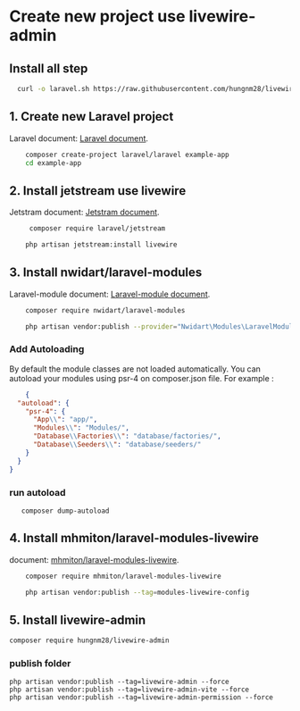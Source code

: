 # Create new project use livewire-admin
## Install all step
```sh
  curl -o laravel.sh https://raw.githubusercontent.com/hungnm28/livewire-admin/main/sh/laravel.sh && chmod 755 laravel.sh && ./laravel.sh
```

## 1. Create new Laravel project
Laravel document: [Laravel document](https://laravel.com/docs/10.x).

```sh
    composer create-project laravel/laravel example-app
    cd example-app
```
## 2. Install jetstream  use livewire
Jetstram document: [Jetstram document](https://jetstream.laravel.com/3.x/introduction.html).
```sh
     composer require laravel/jetstream
```
```sh
    php artisan jetstream:install livewire
```
## 3. Install nwidart/laravel-modules
Laravel-module document: [Laravel-module document](https://docs.laravelmodules.com/v9/installation-and-setup).
```sh
    composer require nwidart/laravel-modules
```
```sh
    php artisan vendor:publish --provider="Nwidart\Modules\LaravelModulesServiceProvider"
```
### Add Autoloading
By default the module classes are not loaded automatically.
You can autoload your modules using psr-4 on composer.json file. For example :
```json
    {
  "autoload": {
    "psr-4": {
      "App\\": "app/",
      "Modules\\": "Modules/",
      "Database\\Factories\\": "database/factories/",
      "Database\\Seeders\\": "database/seeders/"
    }
  }
}
```
### run autoload
```shell
   composer dump-autoload
```

## 4. Install mhmiton/laravel-modules-livewire
document: [ mhmiton/laravel-modules-livewire](https://github.com/mhmiton/laravel-modules-livewire).

```sh 
    composer require mhmiton/laravel-modules-livewire
```
```sh 
    php artisan vendor:publish --tag=modules-livewire-config
```

## 5. Install livewire-admin
```sh
composer require hungnm28/livewire-admin
```
### publish folder
```shell
php artisan vendor:publish --tag=livewire-admin --force
php artisan vendor:publish --tag=livewire-admin-vite --force
php artisan vendor:publish --tag=livewire-admin-permission --force
```
